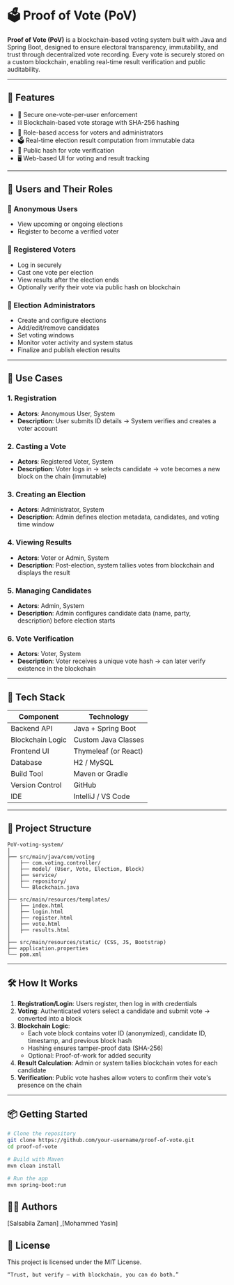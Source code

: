 # 🗳️ Proof of Vote (PoV)

**Proof of Vote (PoV)** is a blockchain-based voting system built with Java and Spring Boot, designed to ensure electoral transparency, immutability, and trust through decentralized vote recording. Every vote is securely stored on a custom blockchain, enabling real-time result verification and public auditability.

---

## 🚀 Features

- 🔐 Secure one-vote-per-user enforcement
- ⛓️ Blockchain-based vote storage with SHA-256 hashing
- 👤 Role-based access for voters and administrators
- 🗳️ Real-time election result computation from immutable data
- 📜 Public hash for vote verification
- 🖥️ Web-based UI for voting and result tracking

---

## 👥 Users and Their Roles

### 🔸 Anonymous Users
- View upcoming or ongoing elections
- Register to become a verified voter

### 🔸 Registered Voters
- Log in securely
- Cast one vote per election
- View results after the election ends
- Optionally verify their vote via public hash on blockchain

### 🔸 Election Administrators
- Create and configure elections
- Add/edit/remove candidates
- Set voting windows
- Monitor voter activity and system status
- Finalize and publish election results

---

## 🧾 Use Cases

### 1. Registration
- **Actors**: Anonymous User, System  
- **Description**: User submits ID details → System verifies and creates a voter account

### 2. Casting a Vote
- **Actors**: Registered Voter, System  
- **Description**: Voter logs in → selects candidate → vote becomes a new block on the chain (immutable)

### 3. Creating an Election
- **Actors**: Administrator, System  
- **Description**: Admin defines election metadata, candidates, and voting time window

### 4. Viewing Results
- **Actors**: Voter or Admin, System  
- **Description**: Post-election, system tallies votes from blockchain and displays the result

### 5. Managing Candidates
- **Actors**: Admin, System  
- **Description**: Admin configures candidate data (name, party, description) before election starts

### 6. Vote Verification
- **Actors**: Voter, System  
- **Description**: Voter receives a unique vote hash → can later verify existence in the blockchain

---

## 🧱 Tech Stack

| Component        | Technology             |
|------------------|------------------------|
| Backend API      | Java + Spring Boot     |
| Blockchain Logic | Custom Java Classes    |
| Frontend UI      | Thymeleaf (or React)   |
| Database         | H2 / MySQL             |
| Build Tool       | Maven or Gradle        |
| Version Control  | GitHub                 |
| IDE              | IntelliJ / VS Code     |

---

## 📂 Project Structure

```
PoV-voting-system/
│
├── src/main/java/com/voting
│   ├── com.voting.controller/
│   ├── model/ (User, Vote, Election, Block)
│   ├── service/
│   ├── repository/
│   └── Blockchain.java
│
├── src/main/resources/templates/
│   ├── index.html
│   ├── login.html
│   ├── register.html
│   ├── vote.html
│   ├── results.html
│
├── src/main/resources/static/ (CSS, JS, Bootstrap)
├── application.properties
└── pom.xml

```


---

## 🛠️ How It Works

1. **Registration/Login**: Users register, then log in with credentials
2. **Voting**: Authenticated voters select a candidate and submit vote → converted into a block
3. **Blockchain Logic**:
   - Each vote block contains voter ID (anonymized), candidate ID, timestamp, and previous block hash
   - Hashing ensures tamper-proof data (SHA-256)
   - Optional: Proof-of-work for added security
4. **Result Calculation**: Admin or system tallies blockchain votes for each candidate
5. **Verification**: Public vote hashes allow voters to confirm their vote's presence on the chain

---

## 📦 Getting Started

```bash
# Clone the repository
git clone https://github.com/your-username/proof-of-vote.git
cd proof-of-vote

# Build with Maven
mvn clean install

# Run the app
mvn spring-boot:run
```
## 👨‍💻 Authors
[Salsabila Zaman] ,[Mohammed Yasin] 

## 📃 License

This project is licensed under the MIT License.

    “Trust, but verify — with blockchain, you can do both.”